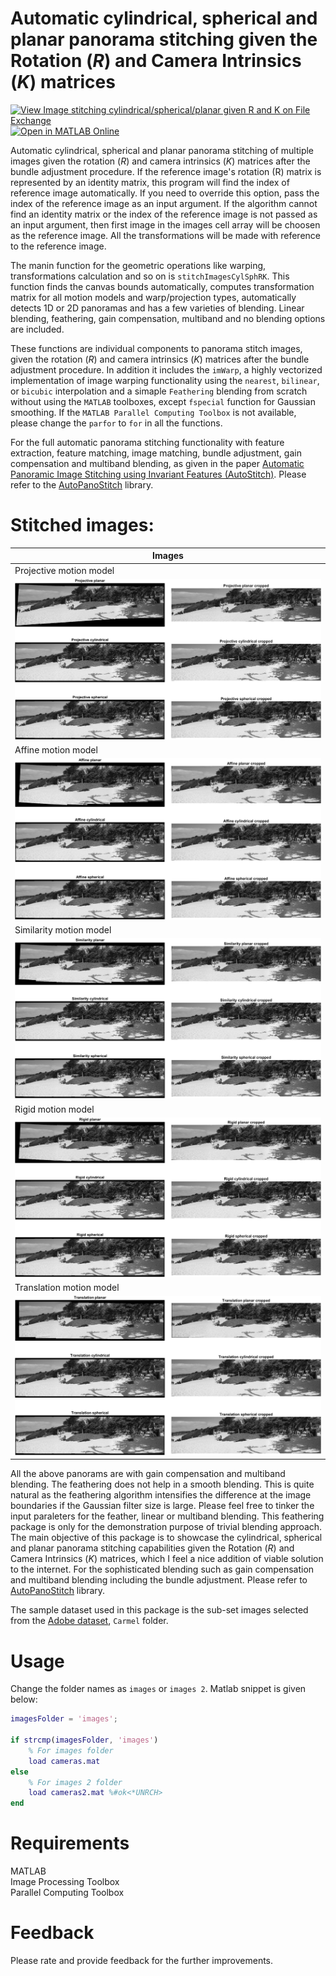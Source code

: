 # Automatic cylindrical, spherical and planar panorama stitching given the Rotation (*R*) and Camera Intrinsics (*K*) matrices
[![View Image stitching cylindrical/spherical/planar given R and K on File Exchange](https://www.mathworks.com/matlabcentral/images/matlab-file-exchange.svg)](https://www.mathworks.com/matlabcentral/fileexchange/178979-image-stitching-cylindrical-spherical-planar-given-r-and-k) [![Open in MATLAB Online](https://www.mathworks.com/images/responsive/global/open-in-matlab-online.svg)](https://matlab.mathworks.com/open/github/v1?repo=preethamam/Image-Stitcher-RK-Matrices-Cylindrical-Spherical-Planar)

Automatic cylindrical, spherical and planar panorama stitching of multiple images given the rotation (*R*) and camera intrinsics (*K*) matrices after the bundle adjustment procedure. If the reference image's rotation (R) matrix is represented by an identity matrix, this program will find the index of reference image automatically. If you need to override this option, pass the index of the reference image as an input argument. If the algorithm cannot find an identity matrix or the index of the reference image is not passed as an input argument, then first image in the images cell array will be choosen as the reference image. All the transformations will be made with reference to the reference image.

The manin function for the geometric operations like warping, transformations calculation and so on is `stitchImagesCylSphRK`. This function finds the canvas bounds automatically, computes transformation matrix for all motion models and warp/projection types, automatically detects 1D or 2D panoramas and has a few varieties of blending. Linear blending, feathering, gain compensation, multiband and no blending options are included.

These functions are individual components to panorama stitch images, given the rotation (*R*) and camera intrinsics (*K*) matrices after the bundle adjustment procedure. In addition it includes the `imWarp`, a highly vectorized implementation of image warping functionality using the `nearest`, `bilinear`, or `bicubic` interpolation and a simaple `Feathering` blending from scratch without using the `MATLAB` toolboxes, except `fspecial` function for Gaussian smoothing. If the `MATLAB Parallel Computing Toolbox` is not available, please change the `parfor` to `for` in all the functions.

For the full automatic panorama stitching functionality with feature extraction, feature matching, image matching, bundle adjustment, gain compensation and multiband blending, as given in the paper [Automatic Panoramic Image Stitching using Invariant Features (AutoStitch)](https://link.springer.com/article/10.1007/s11263-006-0002-3). Please refer to the [AutoPanoStitch](https://github.com/preethamam/AutomaticPanoramicImageStitching-AutoPanoStitch) library.

# Stitched images:
| Images |
| ------ |
| Projective motion model | 
| ![pano_proj](assets/projective_panorama.png) |
| Affine motion model | 
| ![pano_aff](assets/affine_panorama.png) |
| Similarity motion model | 
| ![pano_sim](assets/similarity_panorama.png) |
| Rigid motion model | 
| ![pano_rigid](assets/rigid_panorama.png) |
| Translation motion model | 
| ![pano_trans](assets/translation_panorama.png) |

All the above panorams are with gain compensation and multiband blending. The feathering does not help in a smooth blending. This is quite natural as the feathering algorithm intensifies the difference at the image boundaries if the Gaussian filter size is large. Please feel free to tinker the input paraleters for the feather, linear or multiband blending. This feathering package is only for the demonstration purpose of trivial blending approach. The main objective of this package is to showcase the cylindrical, spherical and planar panorama stitching capabilities given the Rotation (*R*) and Camera Intrinsics (*K*) matrices, which I feel a nice addition of viable solution to the internet. For the sophisticated blending such as gain compensation and multiband blending including the bundle adjustment. Please refer to [AutoPanoStitch](https://github.com/preethamam/AutomaticPanoramicImageStitching-AutoPanoStitch) library.

The sample dataset used in this package is the sub-set images selected from the [Adobe dataset](https://sourceforge.net/adobe/adobedatasets), `Carmel` folder.

# Usage
Change the folder names as `images` or `images 2`. Matlab snippet is given below:

```matlab
imagesFolder = 'images';

if strcmp(imagesFolder, 'images')
    % For images folder
    load cameras.mat 
else
    % For images 2 folder
    load cameras2.mat %#ok<*UNRCH> 
end
```

# Requirements
MATLAB <br />
Image Processing Toolbox <br />
Parallel Computing Toolbox

# Feedback
Please rate and provide feedback for the further improvements.
